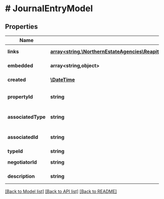 # # JournalEntryModel

## Properties

Name | Type | Description | Notes
------------ | ------------- | ------------- | -------------
**links** | [**array<string,\NorthernEstateAgencies\ReapitFoundationsClient\Model\InlineResponse200Links>**](InlineResponse200Links.md) |  | [optional] [readonly]
**embedded** | **array<string,object>** |  | [optional] [readonly]
**created** | [**\DateTime**](\DateTime.md) | The date and time when the journal entry was created | [optional]
**propertyId** | **string** | The unique identifier of the property the journal entry is related to. Can additionally be associated to another type | [optional]
**associatedType** | **string** | The entity type the journal entry has been raised against (applicant/contact/company/landlord/tenancy) | [optional]
**associatedId** | **string** | The unique identifier of the entity the journal entry has been raised against. Can additionally be associated to a property | [optional]
**typeId** | **string** | The type of journal entry | [optional]
**negotiatorId** | **string** | The unique identifier of the negotiator that created the entry | [optional]
**description** | **string** | The textual description of the journal entry event | [optional]

[[Back to Model list]](../../README.md#models) [[Back to API list]](../../README.md#endpoints) [[Back to README]](../../README.md)
